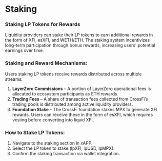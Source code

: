 # Staking

### Staking LP Tokens for Rewards

Liquidity providers can stake their LP tokens to earn additional rewards in the form of XFI, esXFI, and WETH/ETH. The staking system incentivizes long-term participation through bonus rewards, increasing users' potential earnings over time.

### **Staking and Reward Mechanisms:**

Users staking LP tokens receive rewards distributed across multiple streams:

1. **LayerZero Commissions** – A portion of LayerZero operational fees is allocated to ecosystem participants as ETH rewards.
2. **Trading Fees** – A share of transaction fees collected from CrossFi’s trading pools is distributed among active liquidity providers.
3. **Foundation Stake** – The CrossFi foundation stakes MPX to generate XFI rewards. Users can receive these in the form of esXFI, which requires vesting before converting into liquid XFI.

### **How to Stake LP Tokens:**

1. Navigate to the staking section in xAPP.
2. Select the LP token to stake (lpXFI, lpUSD, lpMPX).
3. Confirm the staking transaction via wallet integration.
